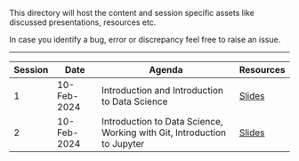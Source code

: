 This directory will host the content and session specific assets like discussed presentations, resources etc.

In case you identify a bug, error or discrepancy feel free to raise an issue.

---

| Session | Date        | Agenda                                                                  | Resources                                               |
| ------- | ----------- | ----------------------------------------------------------------------- | ------------------------------------------------------- |
| 1       | 10-Feb-2024 | Introduction and Introduction to Data Science                           | [Slides](/Session-Reference-pdf/20240210-Session-01.pdf) |
| 2       | 10-Feb-2024 | Introduction to Data Science, Working with Git, Introduction to Jupyter | [Slides](/Session-Reference-pdf/20240211-Session-02.pdf) |
